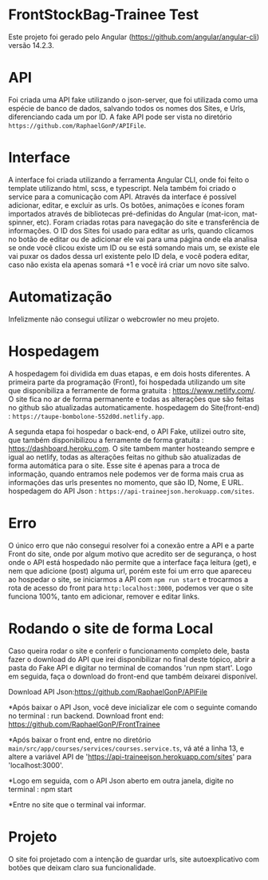 # FrontStockBag-Trainee Test

Este projeto foi gerado pelo Angular (https://github.com/angular/angular-cli) versão 14.2.3.

# API

Foi criada uma API fake utilizando o json-server, que foi utilizada como uma espécie de banco de dados, salvando todos os nomes dos Sites, e Urls, diferenciando cada um por ID. A fake API pode ser vista no diretório `https://github.com/RaphaelGonP/APIFile`.

# Interface

A interface foi criada utilizando a ferramenta Angular CLI, onde foi feito o template utilizando html, scss, e typescript. Nela também foi criado o service para a comunicação com API.
Através da interface é possível adicionar, editar, e excluir as urls.
Os botões, animações e ícones foram importados através de bibliotecas pré-definidas do Angular (mat-icon, mat-spinner, etc).
Foram criadas rotas para navegação do site e transferência de informações.
O ID dos Sites foi usado para editar as urls, quando clicamos no botão de editar ou de adicionar ele vai para uma página onde ela analisa se onde você clicou existe um ID ou se está somando mais um, se existe ele vai puxar os dados dessa url existente pelo ID dela, e você podera editar, caso não exista ela apenas somará +1 e você irá criar um novo site salvo.

# Automatização

Infelizmente não consegui utilizar o webcrowler no meu projeto.

# Hospedagem

A hospedagem foi dividida em duas etapas, e em dois hosts diferentes. 
A primeira parte da programação (Front), foi hospedada utilizando um site que disponibiliza a ferramente de forma gratuita : https://www.netlify.com/. O site fica no ar de forma permanente e todas as alterações que são feitas no github são atualizadas automaticamente.
hospedagem do Site(front-end) : `https://taupe-bombolone-552d0d.netlify.app`.

A segunda etapa foi hospedar o back-end, o API Fake, utilizei outro site, que também disponibilizou a ferramente de forma gratuita : https://dashboard.heroku.com. O site tambem manter hosteando sempre e igual ao netlify, todas as alterações feitas no github são atualizadas de forma automática para o site. Esse site é apenas para a troca de informação, quando entramos nele podemos ver de forma mais crua as informações das urls presentes no momento, que são ID, Nome, E URL.
hospedagem do API Json : `https://api-traineejson.herokuapp.com/sites`.

# Erro

O único erro que não consegui resolver foi a conexão entre a API e a parte Front do site, onde por algum motivo que acredito ser de segurança, o host onde o API está hospedado não permite que a interface faça leitura (get), e nem que adicione (post) alguma url, porém este foi um erro que apareceu ao hospedar o site, se iniciarmos a API com `npm run start` e trocarmos a rota de acesso do front para `http:localhost:3000`, podemos ver que o site funciona 100%, tanto em adicionar, remover e editar links.

# Rodando o site de forma Local

Caso queira rodar o site e conferir o funcionamento completo dele, basta fazer o download do API que irei disponibilizar no final deste tópico, abrir a pasta do Fake API e digitar no terminal de comandos 'run npm start'. Logo em seguida, faça o download do front-end que também deixarei disponível.

Download API Json:https://github.com/RaphaelGonP/APIFile

*Após baixar o API Json, você deve inicializar ele com o seguinte comando no terminal : run backend.
Download front end: https://github.com/RaphaelGonP/FrontTrainee

*Após baixar o front end, entre no diretório `main/src/app/courses/services/courses.service.ts`, vá até a linha 13, e altere a variável API de 'https://api-traineejson.herokuapp.com/sites' para 'localhost:3000'.

*Logo em seguida, com o API Json aberto em outra janela, digite no terminal : npm start

*Entre no site que o terminal vai informar.

# Projeto

O site foi projetado com a intenção de guardar urls, site autoexplicativo com botões que deixam claro sua funcionalidade.

